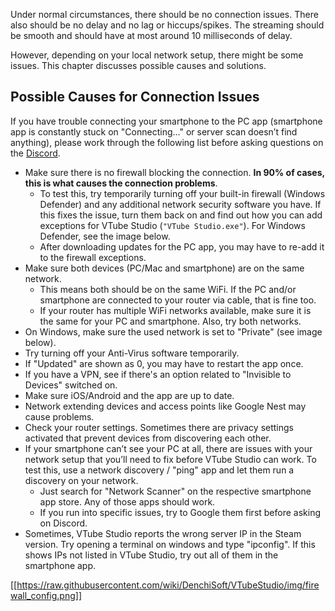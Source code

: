 Under normal circumstances, there should be no connection issues. There also should be no delay and no lag or hiccups/spikes. The streaming should be smooth and should have at most around 10 milliseconds of delay.

However, depending on your local network setup, there might be some issues. This chapter discusses possible causes and solutions.


## Possible Causes for Connection Issues

If you have trouble connecting your smartphone to the PC app (smartphone app is constantly stuck on "Connecting…" or server scan doesn’t find anything), please work through the following list before asking questions on the [Discord](https://discord.gg/VTubeStudio). 

* Make sure there is no firewall blocking the connection. **In 90% of cases, this is what causes the connection problems**.
  * To test this, try temporarily turning off your built-in firewall (Windows Defender) and any additional network security software you have. If this fixes the issue, turn them back on and find out how you can add exceptions for VTube Studio (`"VTube Studio.exe"`). For Windows Defender, see the image below.
  * After downloading updates for the PC app, you may have to re-add it to the firewall exceptions.
* Make sure both devices (PC/Mac and smartphone) are on the same network.
  * This means both should be on the same WiFi. If the PC and/or smartphone are connected to your router via cable, that is fine too.
  * If your router has multiple WiFi networks available, make sure it is the same for your PC and smartphone. Also, try both networks.
* On Windows, make sure the used network is set to "Private" (see image below).
* Try turning off your Anti-Virus software temporarily.
* If "Updated" are shown as 0, you may have to restart the app once.
* If you have a VPN, see if there's an option related to "Invisible to Devices" switched on.
* Make sure iOS/Android and the app are up to date.
* Network extending devices and access points like Google Nest may cause problems.
* Check your router settings. Sometimes there are privacy settings activated that prevent devices from discovering each other.
* If your smartphone can’t see your PC at all, there are issues with your network setup that you’ll need to fix before VTube Studio can work. To test this, use a network discovery / "ping" app and let them run a discovery on your network.
  * Just search for "Network Scanner" on the respective smartphone app store. Any of those apps should work.
  * If you run into specific issues, try to Google them first before asking on Discord.
* Sometimes, VTube Studio reports the wrong server IP in the Steam version. Try opening a terminal on windows and type "ipconfig". If this shows IPs not listed in VTube Studio, try out all of them in the smartphone app.

[[https://raw.githubusercontent.com/wiki/DenchiSoft/VTubeStudio/img/firewall_config.png]]



